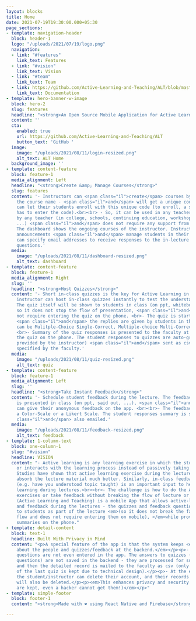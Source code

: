 ```yaml
---
layout: blocks
title: Home
date: 2021-07-19T19:30:00.000+05:30
page_sections:
- template: navigation-header
  block: header-1
  logo: "/uploads/2021/07/19/logo.png"
  navigation:
  - link: "#features"
    link_text: Features
  - link: "#vision"
    link_text: Vision
  - link: "#team"
    link_text: Team
  - link: https://github.com/Active-Learning-and-Teaching/ALT/blob/master/README.md
    link_text: Documentation
- template: hero-banner-w-image
  block: hero-2
  slug: features
  headline: "<strong>An Open Source Mobile Application for Active Learning and Teaching.</strong>"
  content: ''
  cta:
    enabled: true
    url: https://github.com/Active-Learning-and-Teaching/ALT
    button_text: 'GitHub '
  image:
    image: "/uploads/2021/08/11/login-resized.png"
    alt_text: ALT Home
  background_image: ''
- template: content-feature
  block: feature-1
  media_alignment: Left
  headline: "<strong>Create &amp; Manage Courses</strong>"
  slug: features
  content: '- Instructors can <span class="il">create</span> courses by just entering
    the course name - <span class="il">and</span> will get a unique code for it. They
    can let their students enroll with this unique code (to enroll, a student just
    has to enter the code).<br><br> - So, it can be used in any teacher-class setting
    by any teacher (in college, schools, continuing education, workshop/tutorial,
    ...) <span class="il">and</span> does not require any support from any IT infrastructure.<br><br>-
    The dashboard shows the ongoing courses of the instructor. Instructors can post
    announcements <span class="il">and</span> manage students in their courses. Instructors
    can specify email addresses to receive responses to the in-lecture quizzes/ feedback
    questions.'
  media:
    image: "/uploads/2021/08/11/dashboard-resized.png"
    alt_text: dashboard
- template: content-feature
  block: feature-1
  media_alignment: Right
  slug: ''
  headline: "<strong>Host Quizzes</strong>"
  content: '- Short in-class quizzes is the key for Active Learning in lectures. An
    instructor can host in-class quizzes instantly to test the understanding of students.
    The quiz itself will be shown to students in class (on ppt, whiteboard, ...),
    so it does not stop the flow of presentation, <span class="il">and</span> does
    not require entering the quiz on the phone. <br>- The quiz is started on mobile
    <span class="il">and</span> the replies are given by students in the app. Quizzes
    can be Mulitple-Choice Single-Correct, Multiple-choice Multi-Correct or Alphanumeric.
    <br>- Summary of the quiz responses is presented to the faculty at the end of
    the quiz on the phone. The student responses to quizzes are auto-graded (if answers
    provided by the instructor) <span class="il">and</span> sent as csv to the email
    specified by the faculty.'
  media:
    image: "/uploads/2021/08/11/quiz-resized.png"
    alt_text: quiz
- template: content-feature
  block: feature-1
  media_alignment: Left
  slug: ''
  headline: "<strong>Take Instant Feedback</strong>"
  content: '- Schedule student feedback during the lecture. The feedback question
    is presented in class (on ppt, said out, ...), <span class="il">and</span> students
    can give their anonymous feedback on the app. <br><br>- The feedback can be on
    a Color-Scale or a Likert Scale. The student responses summary is shown, <span
    class="il">and</span> also emailed.'
  media:
    image: "/uploads/2021/08/11/feedback-resized.png"
    alt_text: feedback
- template: 1-column-text
  block: one-column-1
  slug: "#vision"
  headline: VISION
  content: "- Active learning is any learning exercise in which the student engages
    or interacts with the learning process instead of passively taking in the information.<br><br>-
    Studies have shown that active learning exercise during the lecture helps students
    absorb the lecture material much better. Similarly, in-class feedback on any issue
    (e.g. have you understood topic taught) is an important input to help improve
    learning during lectures.<br><br>- The challenge is how to do the Active Learning
    exercises or take feedback without breaking the flow of lecture or losing control.<br><br>ALT
    (Active Learning and Teaching) is a mobile App that allows active-learning quizzes
    and feedback during the lectures - the quizzes and feedback questions are given
    to students as part of the lecture <em>(so it does not break the faculty member's
    flow and does not require entering them on mobile), </em>while providing instant
    summaries on the phone."
- template: detail-content
  block: text-1
  headline: Built With Privacy in Mind
  content: "<p>A special feature of the app is that the system keeps <em>minimal information
    about the people and quizzes/feedback at the backend.</em></p><p>- The quiz/feedback
    questions are not even entered in the app. The answers to quizzes (or feedback
    questions) are not saved in the backend - they are processed for summarization,
    and then the detailed record is mailed to the faculty as csv (only the result
    of the last quiz is kept due to technical design).</p><p>- At the end of the course,
    the student/instructor can delete their account, and their records in the backend
    will also be deleted.</p><p><em>This enhances privacy and security (as no records
    are kept, even a hacker cannot get them!)</em></p>"
- template: simple-footer
  block: footer-1
  content: "<strong>Made with ❤︎ using React Native and Firebase</strong>"

---
```

